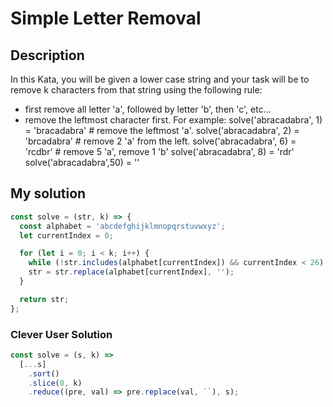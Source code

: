 # Simple Letter Removal

## Description

In this Kata, you will be given a lower case string and your task will be to remove k characters from that string using the following rule:

- first remove all letter 'a', followed by letter 'b', then 'c', etc...
- remove the leftmost character first.
  For example:
  solve('abracadabra', 1) = 'bracadabra' # remove the leftmost 'a'.
  solve('abracadabra', 2) = 'brcadabra' # remove 2 'a' from the left.
  solve('abracadabra', 6) = 'rcdbr' # remove 5 'a', remove 1 'b'
  solve('abracadabra', 8) = 'rdr'
  solve('abracadabra',50) = ''

## My solution

```js
const solve = (str, k) => {
  const alphabet = 'abcdefghijklmnopqrstuvwxyz';
  let currentIndex = 0;

  for (let i = 0; i < k; i++) {
    while (!str.includes(alphabet[currentIndex]) && currentIndex < 26) currentIndex++;
    str = str.replace(alphabet[currentIndex], '');
  }

  return str;
};
```

### Clever User Solution

```js
const solve = (s, k) =>
  [...s]
    .sort()
    .slice(0, k)
    .reduce((pre, val) => pre.replace(val, ``), s);
```
